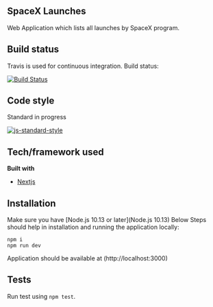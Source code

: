 ## SpaceX Launches
Web Application which lists all launches by SpaceX program.

## Build status
Travis is used for continuous integration.
Build status:

[![Build Status](https://travis-ci.org/hasanahmedfaisal/spaceXapp.svg?branch=master)](https://travis-ci.org/github/hasanahmedfaisal/spaceXapp)

## Code style
Standard in progress

[![js-standard-style](https://img.shields.io/badge/code%20style-standard-brightgreen.svg?style=flat)](https://github.com/feross/standard)

## Tech/framework used
<b>Built with</b>
- [Nextjs](https://nextjs.org/)

## Installation
Make sure you have [Node.js 10.13 or later](Node.js 10.13)
Below Steps should help in installation and running the application locally:
```
npm i
npm run dev
```
Application should be available at (http://localhost:3000) 

## Tests
 Run test using `npm test`. 
